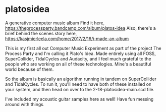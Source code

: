 # platosidea
A generative computer music album
Find it here, 
https://theprocessparty.bandcamp.com/album/platos-idea
Also, there's a brief behind the scenes story here, https://kasjmierleela.com/home/2017/2/16/i-made-an-album

This is my first all out Computer Music Experiment as part of the project The Process Party and I'm calling it Plato's Idea.
Made entirely using all FOSS, SuperCollider, TidalCycles and Audacity, and I feel much grateful to the people who are working on all of these technologies.
Mine's a beautiful world because of them.

So the album is basically an algorithm running in tandem on SuperCollider and TidalCycles. 
To run it, you'll need to have both of these installed on your system, and then head on over to the 2-18-platosidea-main.scd file.

I've included my acoustic guitar samples here as well!
Have fun messing around with things.


